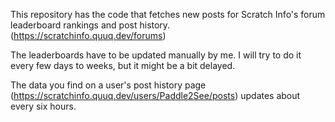 This repository has the code that fetches new posts for Scratch Info's forum leaderboard rankings and post history. (https://scratchinfo.quuq.dev/forums)

The leaderboards have to be updated manually by me. I will try to do it every few days to weeks, but it might be a bit delayed.

The data you find on a user's post history page (https://scratchinfo.quuq.dev/users/Paddle2See/posts) updates about every six hours.
